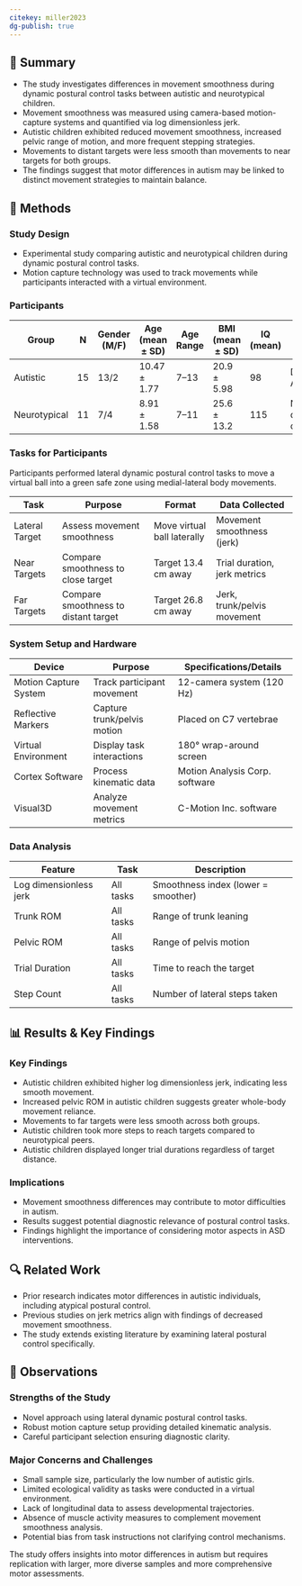 ```yaml
---
citekey: miller2023
dg-publish: true
---
```

## 📌 Summary

- The study investigates differences in movement smoothness during dynamic postural control tasks between autistic and neurotypical children.
- Movement smoothness was measured using camera-based motion-capture systems and quantified via log dimensionless jerk.
- Autistic children exhibited reduced movement smoothness, increased pelvic range of motion, and more frequent stepping strategies.
- Movements to distant targets were less smooth than movements to near targets for both groups.
- The findings suggest that motor differences in autism may be linked to distinct movement strategies to maintain balance.

## 🔬 Methods

### Study Design

- Experimental study comparing autistic and neurotypical children during dynamic postural control tasks.
- Motion capture technology was used to track movements while participants interacted with a virtual environment.

### Participants

|Group|N|Gender (M/F)|Age (mean ± SD)|Age Range|BMI (mean ± SD)|IQ (mean)|Diagnosis|
|---|---|---|---|---|---|---|---|
|Autistic|15|13/2|10.47 ± 1.77|7–13|20.9 ± 5.98|98|DSM-based + ADOS-2|
|Neurotypical|11|7/4|8.91 ± 1.58|7–11|25.6 ± 13.2|115|No developmental conditions|

### Tasks for Participants

Participants performed lateral dynamic postural control tasks to move a virtual ball into a green safe zone using medial-lateral body movements.

|Task|Purpose|Format|Data Collected|
|---|---|---|---|
|Lateral Target|Assess movement smoothness|Move virtual ball laterally|Movement smoothness (jerk)|
|Near Targets|Compare smoothness to close target|Target 13.4 cm away|Trial duration, jerk metrics|
|Far Targets|Compare smoothness to distant target|Target 26.8 cm away|Jerk, trunk/pelvis movement|

### System Setup and Hardware

|Device|Purpose|Specifications/Details|
|---|---|---|
|Motion Capture System|Track participant movement|12-camera system (120 Hz)|
|Reflective Markers|Capture trunk/pelvis motion|Placed on C7 vertebrae|
|Virtual Environment|Display task interactions|180° wrap-around screen|
|Cortex Software|Process kinematic data|Motion Analysis Corp. software|
|Visual3D|Analyze movement metrics|C-Motion Inc. software|

### Data Analysis

|Feature|Task|Description|
|---|---|---|
|Log dimensionless jerk|All tasks|Smoothness index (lower = smoother)|
|Trunk ROM|All tasks|Range of trunk leaning|
|Pelvic ROM|All tasks|Range of pelvis motion|
|Trial Duration|All tasks|Time to reach the target|
|Step Count|All tasks|Number of lateral steps taken|

## 📊 Results & Key Findings

### Key Findings

- Autistic children exhibited higher log dimensionless jerk, indicating less smooth movement.
- Increased pelvic ROM in autistic children suggests greater whole-body movement reliance.
- Movements to far targets were less smooth across both groups.
- Autistic children took more steps to reach targets compared to neurotypical peers.
- Autistic children displayed longer trial durations regardless of target distance.

### Implications

- Movement smoothness differences may contribute to motor difficulties in autism.
- Results suggest potential diagnostic relevance of postural control tasks.
- Findings highlight the importance of considering motor aspects in ASD interventions.

## 🔍 Related Work

- Prior research indicates motor differences in autistic individuals, including atypical postural control.
- Previous studies on jerk metrics align with findings of decreased movement smoothness.
- The study extends existing literature by examining lateral postural control specifically.

## 📝 Observations

### Strengths of the Study

- Novel approach using lateral dynamic postural control tasks.
- Robust motion capture setup providing detailed kinematic analysis.
- Careful participant selection ensuring diagnostic clarity.

### Major Concerns and Challenges

- Small sample size, particularly the low number of autistic girls.
- Limited ecological validity as tasks were conducted in a virtual environment.
- Lack of longitudinal data to assess developmental trajectories.
- Absence of muscle activity measures to complement movement smoothness analysis.
- Potential bias from task instructions not clarifying control mechanisms.

The study offers insights into motor differences in autism but requires replication with larger, more diverse samples and more comprehensive motor assessments.